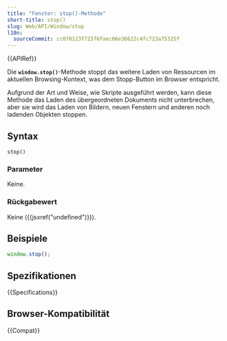 ```yaml
---
title: "Fenster: stop()-Methode"
short-title: stop()
slug: Web/API/Window/stop
l10n:
  sourceCommit: cc070123f72376faec06e36622c4fc723a75325f
---
```


{{APIRef}}

Die **`window.stop()`**-Methode stoppt das weitere Laden von Ressourcen im aktuellen Browsing-Kontext, was dem Stopp-Button im Browser entspricht.

Aufgrund der Art und Weise, wie Skripte ausgeführt werden, kann diese Methode das Laden des übergeordneten Dokuments nicht unterbrechen, aber sie wird das Laden von Bildern, neuen Fenstern und anderen noch ladenden Objekten stoppen.

## Syntax

```js-nolint
stop()
```

### Parameter

Keine.

### Rückgabewert

Keine ({{jsxref("undefined")}}).

## Beispiele

```js
window.stop();
```

## Spezifikationen

{{Specifications}}

## Browser-Kompatibilität

{{Compat}}
